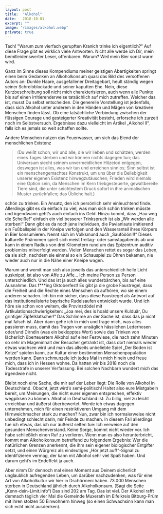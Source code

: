 ```yaml
---
layout: post
title:  "Alkohol"
date:   2018-10-01
excerpt: ""
image: "/images/alkohol.webp"
private: true
---
```


Tach! "Warum zum vierfach gerupften Kranich trinke ich eigentlich?" Auf diese Frage gibt es wirklich viele Antworten. Nicht alle werde ich Dir, mein bemitleidenswerter Leser, offenbaren. Warum? Weil mein Bier sonst warm wird.

Ganz im Sinne dieses Kompendiums meiner geistigen Abartigkeiten springt einen beim Gedanken an Alkoholkonsum quasi das Bild des versoffenen Autors an: Dunkle Haare, ausgefallener Dreitagebart, heult ständig wegen seiner Schreibblockade und seiner kaputten Ehe. Nein, diese Kurzbeschreibung soll nicht mich charakterisieren, auch wenn alle Punkte bis auf einen irritierenderweise tatsächlich auf mich zutreffen. Welcher das ist, musst Du selbst entscheiden. Die generelle Vorstellung ist jedenfalls, dass sich Alkohol unter anderem in den Händen und Mägen von kreativen Menschen finden lässt. Ob eine tatsächliche Verbindung zwischen der flüssigen Courage und gesteigerter Kreativität besteht, erforsche ich zurzeit noch im Selbstversuch. Ergebnisse dazu vielleicht im Artikel „Alkohol II“, falls ich es jemals so weit schaffen sollte.

Andere Menschen nutzen das Feuerwasser, um sich das Elend der menschlichen Existenz
 
> (Du weißt schon, wir und alle, die wir lieben und schätzen, werden eines Tages sterben und wir können nichts dagegen tun; das Universum siecht seinem unvermeidlichen Hitzetod entgegen, deswegen ist alles, was wir tun und erreichen sinnlos; Sinn selbst ist ein menschengemachtes Konstrukt, um uns über die Beliebigkeit unserer eigenen Existenz hinwegzutäuschen; Frieden wird niemals eine Option sein, da Menschen im Kern triebgesteuerte, gewaltbereite Tiere sind, die unter seichtestem Druck sofort in ihre animalischen Muster zurückfallen; das Übliche halt.)

schön zu trinken. Ein Ansatz, den ich persönlich sehr einleuchtend finde. Allerdings gibt es da einfach zu viel, was man sich schön trinken müsste und irgendwann geht’s auch einfach ins Geld. Hinzu kommt, dass „Hau weg die Scheiße!“ einfach ein viel besserer Trinkspruch ist als „Wir werden alle sterben!“
Dann gibt es da noch jene Individuen, die Pavianlaute imitierend ein Fußballspiel in der Kneipe verfolgen und den Wasseranteil ihres Körpers in Bier konsumieren. Nennt sich im Volksmund auch „Saufööön!!!“ Dieses kulturelle Phänomen spielt sich meist freitag- oder samstagabends ab und kann in einem Radius von drei Kilometern rund um das Epizentrum auditiv problemlos mitverfolgt werden. Vielen Menschen rettet es sogar das Leben, da sie sich, nachdem sie einmal so ein Schauspiel zu Ohren bekamen, nie wieder auch nur in die Nähe einer Kneipe wagen.

Warum und womit man sich also jeweils das unterschiedlich helle Licht ausknipst, ist also von Affe zu Affe… Ich meine Person zu Person unterschiedlich. Und das ist ja auch alles wunderbärchen, bis auf eine Ausnahme. Das f***ing Oktoberfest! Es gibt ja die grobe Faustregel, dass die Freiheit und die Rechte eines Menschen da aufhören, wo sie einem anderen schaden. Ich bin mir sicher, dass diese Faustregel als Antwort auf das institutionalisierte bayrische Rudelsaufen entwickelt wurde. Und ich höre sie schon von weitem, die Provinzdödel mit Artikulationsschwierigkeiten: „Joa mei, des is hoald unsere Kulduär, Du grintiger Zipfelklatscher!“ Das Schlimme an der Sache ist, dass das ja nicht mal falsch ist. Aber dann gehe ich in mich und frage mich, was alles passieren muss, damit das Tragen von unsäglich hässlichen Lederhosen oder/und Dirndln (was ein beklopptes Wort) sowie das Trinken von lächerlich überteuertem Alkohol auf einer Festwiese, die nach zehn Minuten so sehr im Mageninhalt der Besucher getränkt ist, dass dort niemals wieder etwas wachsen wird und man das allseits unbeliebte Spiel „Der Boden ist Kotze“ spielen kann, zur Kultur einer bestimmten Menschenpopulation werden kann. Dann schmunzele ich jedes Mal in mich hinein und freue mich, dass ich in Hessen wohne. Da hatten wir bis 2018 noch die Todesstrafe in unserer Verfassung. Bei solchen Nachbarn wundert mich das irgendwie nicht.

Bleibt noch eine Sache, die mir auf der Leber liegt: Die Rolle von Alkohol in Deutschland. Obacht, jetzt wird’s semi-politisch! Haltet also eure Mistgabeln bereit, um Meinungen, die nicht eurer eigenen entsprechen, effektiv wegpiksen zu können. Alkohol in Deutschland ist: Zu billig, viel zu leicht erreichbar und äußerst überbewertet. Werde ich etwas dagegen unternehmen, mich für einen restriktiveren Umgang mit dem Hirnweichmacher stark zu machen? Nun, zwar bin ich normalerweise nicht unbedingt schlecht darin, mir Feinde zu machen. In diesem Fall allerdings tue ich etwas, das ich nur äußerst selten tue: Ich verweise auf den gesunden Menschenverstand. Keine Sorge, kommt nicht wieder vor. Ich habe schließlich einen Ruf zu verlieren. Wenn man es also herunterbricht, kommt man Alkoholkonsum betreffend zu folgendem Ergebnis: Wer die natürlichen Grenzen anerkennt, die ihm sein eigener biologischer Entgifter setzt, und einen Würgreiz als eindeutiges „Hör jetzt auf!“-Signal zu identifizieren vermag, der kann mit Alkohol sehr viel Spaß haben. Und darum geht’s im Endeffekt ja auch.

Aber nimm Dir dennoch mal einen Moment aus Deinem sicherlich unglaublich aufregenden Leben, um darüber nachzudenken, was für eine Art von Alkoholkultur wir hier in Dschörmeni haben. 73.000 Menschen sterben in Deutschland jährlich durch Alkoholkonsum. (Sagt die Seite „Kenn-dein-Limit.info“) 
Das sind 202 am Tag. Das ist viel. Der Alkohol rafft demnach täglich vier Mal die Gemeinde Muxerath im Eifelkreis Bitburg-Prüm mit ihren stolzen 50 Einwohnern hinweg (so einen Schwachsinn kann man sich echt nicht ausdenken).
